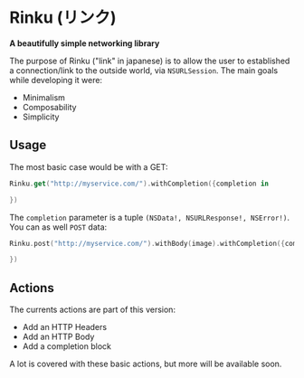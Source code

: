 # Rinku (リンク)
**A beautifully simple networking library**

The purpose of Rinku ("link" in japanese) is to allow the user to established a connection/link to the outside world, via  `NSURLSession`. The main goals while developing it were:

* Minimalism
* Composability
* Simplicity

## Usage

The most basic case would be with a GET:

```swift
Rinku.get("http://myservice.com/").withCompletion({completion in

})
```

The `completion` parameter is a tuple `(NSData!, NSURLResponse!, NSError!)`. You can as well `POST` data:

```swift
Rinku.post("http://myservice.com/").withBody(image).withCompletion({completion in

})
```

## Actions 

The currents actions are part of this version:

* Add an HTTP Headers
* Add an HTTP Body
* Add a completion block

A lot is covered with these basic actions, but more will be available soon. 